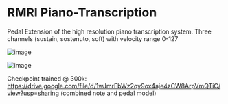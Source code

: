 
# RMRI Piano-Transcription

Pedal Extension of the high resolution piano transcription system. Three channels (sustain, sostenuto, soft) with velocity range 0-127

![image](https://user-images.githubusercontent.com/31784445/149746948-ef8b1180-e754-47ab-84ed-dff3d1bd4824.png)

![image](https://user-images.githubusercontent.com/31784445/149746970-2ad0568f-380c-45f8-90ae-1a2ad9c9c2fe.png)

Checkpoint trained @ 300k: https://drive.google.com/file/d/1wJmrFbWz2qv9ox4aje4zCW8ArpVmQTiC/view?usp=sharing (combined note and pedal model)

